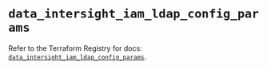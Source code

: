 # `data_intersight_iam_ldap_config_params`

Refer to the Terraform Registry for docs: [`data_intersight_iam_ldap_config_params`](https://registry.terraform.io/providers/ciscodevnet/intersight/1.0.71/docs/data-sources/iam_ldap_config_params).
